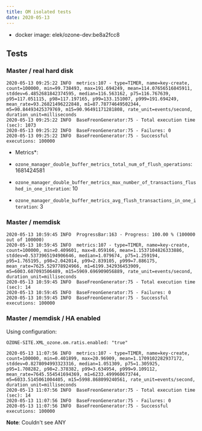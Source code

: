 ```yaml
---
title: OM isolated tests
date: 2020-05-13
---
```


 * docker image: elek/ozone-dev:be8a2fcc8
  
## Tests

### Master / real hard disk 

```shell
2020-05-13 09:25:22 INFO  metrics:107 - type=TIMER, name=key-create, count=100000, min=99.738493, max=191.694249, mean=114.07656516845911, stddev=6.4852681842374595, median=116.563162, p75=116.767639, p95=117.051115, p98=117.197165, p99=133.151007, p999=191.694249, mean_rate=93.26821496222848, m1=87.78774649502344, m5=90.84493425379769, m15=90.96491171281808, rate_unit=events/second, duration_unit=milliseconds
2020-05-13 09:25:22 INFO  BaseFreonGenerator:75 - Total execution time (sec): 1073
2020-05-13 09:25:22 INFO  BaseFreonGenerator:75 - Failures: 0
2020-05-13 09:25:22 INFO  BaseFreonGenerator:75 - Successful executions: 100000
```

* Metrics*:

 * `ozone_manager_double_buffer_metrics_total_num_of_flush_operations`: 1681424581
 * `ozone_manager_double_buffer_metrics_max_number_of_transactions_flushed_in_one_iteration`: 10
 * `ozone_manager_double_buffer_metrics_avg_flush_transactions_in_one_iteration`: 3

### Master / memdisk 

```shell
2020-05-13 10:59:45 INFO  ProgressBar:163 - Progress: 100.00 % (100000 out of 100000)
2020-05-13 10:59:45 INFO  metrics:107 - type=TIMER, name=key-create, count=100000, min=0.409601, max=8.059166, mean=1.1537104826333886, stddev=0.5373965194906646, median=1.079674, p75=1.259194, p95=1.765195, p98=2.042014, p99=2.839105, p999=7.886175, mean_rate=7625.529778924966, m1=6199.342936453909, m5=6003.607093506489, m15=5969.696909056889, rate_unit=events/second, duration_unit=milliseconds
2020-05-13 10:59:45 INFO  BaseFreonGenerator:75 - Total execution time (sec): 14
2020-05-13 10:59:45 INFO  BaseFreonGenerator:75 - Failures: 0
2020-05-13 10:59:45 INFO  BaseFreonGenerator:75 - Successful executions: 100000
```


### Master / memdisk / HA enabled


Using configuration:

```
OZONE-SITE.XML_ozone.om.ratis.enabled: "true"
```


```shell
2020-05-13 11:07:56 INFO  metrics:107 - type=TIMER, name=key-create, count=100000, min=0.401899, max=20.96909, mean=1.1709102282937172, stddev=0.8278094993323316, median=1.051309, p75=1.305925, p95=1.708282, p98=2.378382, p99=3.634954, p999=9.109112, mean_rate=7645.554541694369, m1=6233.499960673744, m5=6033.5145061004405, m15=5998.868099240561, rate_unit=events/second, duration_unit=milliseconds
2020-05-13 11:07:56 INFO  BaseFreonGenerator:75 - Total execution time (sec): 14
2020-05-13 11:07:56 INFO  BaseFreonGenerator:75 - Failures: 0
2020-05-13 11:07:56 INFO  BaseFreonGenerator:75 - Successful executions: 100000
```

**Note**: Couldn't see ANY

